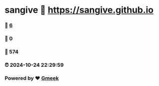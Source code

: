 # sangive :link: https://sangive.github.io 
### :page_facing_up: [6](https://sangive.github.io/tag.html) 
### :speech_balloon: 0 
### :hibiscus: 574 
### :alarm_clock: 2024-10-24 22:29:59 
### Powered by :heart: [Gmeek](https://github.com/Meekdai/Gmeek)
